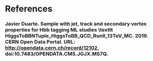 # References

### Javier Duarte. Sample with jet, track and secondary vertex properties for Hbb tagging ML studies \texttt HiggsToBBNTuple_HiggsToBB_QCD_RunII_13TeV_MC. 2019. CERN Open Data Portal. URL: http://opendata.cern.ch/record/12102, doi:10.7483/OPENDATA.CMS.JGJX.MS7Q.
